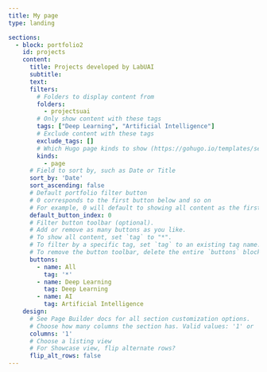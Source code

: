 ```yaml
---
title: My page
type: landing

sections:
  - block: portfolio2
    id: projects
    content:
      title: Projects developed by LabUAI
      subtitle:
      text:
      filters:
        # Folders to display content from
        folders:
          - projectsuai
        # Only show content with these tags
        tags: ["Deep Learning", "Artificial Intelligence"]
        # Exclude content with these tags
        exclude_tags: []
        # Which Hugo page kinds to show (https://gohugo.io/templates/section-templates/#page-kinds)
        kinds:
          - page
      # Field to sort by, such as Date or Title
      sort_by: 'Date'
      sort_ascending: false
      # Default portfolio filter button
      # 0 corresponds to the first button below and so on
      # For example, 0 will default to showing all content as the first button below shows content with *any* tag
      default_button_index: 0
      # Filter button toolbar (optional).
      # Add or remove as many buttons as you like.
      # To show all content, set `tag` to "*".
      # To filter by a specific tag, set `tag` to an existing tag name.
      # To remove the button toolbar, delete the entire `buttons` block.
      buttons:
        - name: All
          tag: '*'
        - name: Deep Learning
          tag: Deep Learning
        - name: AI
          tag: Artificial Intelligence
    design:
      # See Page Builder docs for all section customization options.
      # Choose how many columns the section has. Valid values: '1' or '2'.
      columns: '1'
      # Choose a listing view
      # For Showcase view, flip alternate rows?
      flip_alt_rows: false
---
```

